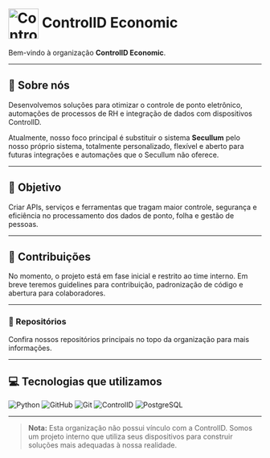 # <img src="[https://raw.githubusercontent.com/github/explore/main/topics/controlid/controlid.png](https://github.com/ControlID-Economic/ControlID-Economic/blob/main/ecoid.png?raw=true)" alt="ControlID Logo" width="60" style="vertical-align:middle"/> ControlID Economic

Bem-vindo à organização **ControlID Economic**.

---

## 🚀 Sobre nós

Desenvolvemos soluções para otimizar o controle de ponto eletrônico, automações de processos de RH e integração de dados com dispositivos ControlID.

Atualmente, nosso foco principal é substituir o sistema **Secullum** pelo nosso próprio sistema, totalmente personalizado, flexível e aberto para futuras integrações e automações que o Secullum não oferece.

---

## 🎯 Objetivo

Criar APIs, serviços e ferramentas que tragam maior controle, segurança e eficiência no processamento dos dados de ponto, folha e gestão de pessoas.

---

## 🤝 Contribuições

No momento, o projeto está em fase inicial e restrito ao time interno. Em breve teremos guidelines para contribuição, padronização de código e abertura para colaboradores.

---

### 📂 Repositórios

Confira nossos repositórios principais no topo da organização para mais informações.

---

## 💻 Tecnologias que utilizamos

<p align="align-center">
  <img src="https://img.shields.io/badge/Python-3776AB?style=for-the-badge&logo=python&logoColor=white" alt="Python" />
  <img src="https://img.shields.io/badge/GitHub-181717?style=for-the-badge&logo=github&logoColor=white" alt="GitHub" />
  <img src="https://img.shields.io/badge/Git-F05032?style=for-the-badge&logo=git&logoColor=white" alt="Git" />
  <img src="https://img.shields.io/badge/ControlID-0078D7?style=for-the-badge&logo=windows&logoColor=white" alt="ControlID" />
  <img src="https://img.shields.io/badge/PostgreSQL-4169E1?style=for-the-badge&logo=postgresql&logoColor=white" alt="PostgreSQL" />
</p>

---

> **Nota:** Esta organização não possui vínculo com a ControlID. Somos um projeto interno que utiliza seus dispositivos para construir soluções mais adequadas à nossa realidade.
